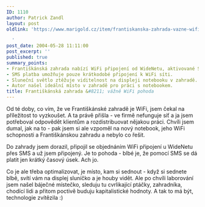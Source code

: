```yaml
---
ID: 1110
author: Patrick Zandl
layout: post
oldlink: 'https://www.marigold.cz/item/frantiskanska-zahrada-vazne-wifi-pohoda

  '
post_date: 2004-05-28 11:11:00
post_excerpt: ''
published: true
summary_points:
- Františkánská zahrada nabízí WiFi připojení od WideNetu, aktivované SMS platbou.
- SMS platba umožňuje pouze krátkodobé připojení k WiFi síti.
- Sluneční světlo ztěžuje viditelnost na displeji notebooku v zahradě.
- Autor našel ideální místo v zahradě pro práci s notebookem.
title: Františkánská zahrada &#8211; vážně WiFi pohoda
---
```


<p>
Od té doby, co vím, že ve Františkánské zahradě je WiFi, jsem čekal na příležitost to vyzkoušet. A ta právě přišla - ve firmě nefunguje síť a ja jsem potřeboval odpovědět klientům a rozdistribuovat nějakou práci. Chvíli jsem dumal, jak na to - pak jsem si ale vzpoměl na nový notebook, jeho WiFi schopnosti a Františkánskou zahradu a nebylo co řešit. </p>

<p>
Do zahrady jsem dorazil, připojil se objednáním WiFi připojení u WideNetu přes SMS a už jsem připojený. Je to pohoda - blbé je, že pomocí SMS se dá platit jen krátký časový úsek. Ach jo. </p>

<p>
Co je ale třeba optimalizovat, je místo, kam si sednout - když si sednete blbě, svítí vám na displej sluníčko a je houby vidět. Ale po chvíli laborování jsem našel báječné místečko, sleduju tu cvrlikající ptáčky, zahradníka, chodící lidi a přitom poctivě buduju kapitalistické hodnoty. A tak to má být, technologie zvítězila :)
</p>